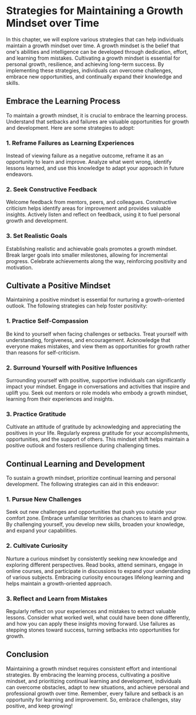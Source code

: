 Strategies for Maintaining a Growth Mindset over Time
==============================================================

In this chapter, we will explore various strategies that can help individuals maintain a growth mindset over time. A growth mindset is the belief that one's abilities and intelligence can be developed through dedication, effort, and learning from mistakes. Cultivating a growth mindset is essential for personal growth, resilience, and achieving long-term success. By implementing these strategies, individuals can overcome challenges, embrace new opportunities, and continually expand their knowledge and skills.

Embrace the Learning Process
----------------------------

To maintain a growth mindset, it is crucial to embrace the learning process. Understand that setbacks and failures are valuable opportunities for growth and development. Here are some strategies to adopt:

### 1. Reframe Failures as Learning Experiences

Instead of viewing failure as a negative outcome, reframe it as an opportunity to learn and improve. Analyze what went wrong, identify lessons learned, and use this knowledge to adapt your approach in future endeavors.

### 2. Seek Constructive Feedback

Welcome feedback from mentors, peers, and colleagues. Constructive criticism helps identify areas for improvement and provides valuable insights. Actively listen and reflect on feedback, using it to fuel personal growth and development.

### 3. Set Realistic Goals

Establishing realistic and achievable goals promotes a growth mindset. Break larger goals into smaller milestones, allowing for incremental progress. Celebrate achievements along the way, reinforcing positivity and motivation.

Cultivate a Positive Mindset
----------------------------

Maintaining a positive mindset is essential for nurturing a growth-oriented outlook. The following strategies can help foster positivity:

### 1. Practice Self-Compassion

Be kind to yourself when facing challenges or setbacks. Treat yourself with understanding, forgiveness, and encouragement. Acknowledge that everyone makes mistakes, and view them as opportunities for growth rather than reasons for self-criticism.

### 2. Surround Yourself with Positive Influences

Surrounding yourself with positive, supportive individuals can significantly impact your mindset. Engage in conversations and activities that inspire and uplift you. Seek out mentors or role models who embody a growth mindset, learning from their experiences and insights.

### 3. Practice Gratitude

Cultivate an attitude of gratitude by acknowledging and appreciating the positives in your life. Regularly express gratitude for your accomplishments, opportunities, and the support of others. This mindset shift helps maintain a positive outlook and fosters resilience during challenging times.

Continual Learning and Development
----------------------------------

To sustain a growth mindset, prioritize continual learning and personal development. The following strategies can aid in this endeavor:

### 1. Pursue New Challenges

Seek out new challenges and opportunities that push you outside your comfort zone. Embrace unfamiliar territories as chances to learn and grow. By challenging yourself, you develop new skills, broaden your knowledge, and expand your capabilities.

### 2. Cultivate Curiosity

Nurture a curious mindset by consistently seeking new knowledge and exploring different perspectives. Read books, attend seminars, engage in online courses, and participate in discussions to expand your understanding of various subjects. Embracing curiosity encourages lifelong learning and helps maintain a growth-oriented approach.

### 3. Reflect and Learn from Mistakes

Regularly reflect on your experiences and mistakes to extract valuable lessons. Consider what worked well, what could have been done differently, and how you can apply these insights moving forward. Use failures as stepping stones toward success, turning setbacks into opportunities for growth.

Conclusion
----------

Maintaining a growth mindset requires consistent effort and intentional strategies. By embracing the learning process, cultivating a positive mindset, and prioritizing continual learning and development, individuals can overcome obstacles, adapt to new situations, and achieve personal and professional growth over time. Remember, every failure and setback is an opportunity for learning and improvement. So, embrace challenges, stay positive, and keep growing!
